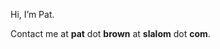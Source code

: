 Hi, I’m Pat.

Contact me at **pat** dot **brown** at **slalom** dot **com**.

<!---
pat-brown-slalom/pat-brown-slalom is a ✨ special ✨ repository because its `README.md` (this file) appears on your GitHub profile.
You can click the Preview link to take a look at your changes.
--->
